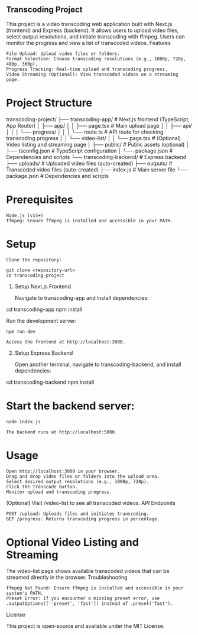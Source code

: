 ## Transcoding Project

This project is a video transcoding web application built with Next.js (frontend) and Express (backend). It allows users to upload video files, select output resolutions, and initiate transcoding with ffmpeg. Users can monitor the progress and view a list of transcoded videos.
Features

    File Upload: Upload video files or folders.
    Format Selection: Choose transcoding resolutions (e.g., 1080p, 720p, 480p, 360p).
    Progress Tracking: Real-time upload and transcoding progress.
    Video Streaming (Optional): View transcoded videos on a streaming page.

# Project Structure

transcoding-project/
├── transcoding-app/                 # Next.js frontend (TypeScript, App Router)
│   ├── app/
│   │   ├── page.tsx                 # Main upload page
│   │   ├── api/
│   │   │   └── progress/
│   │   │       └── route.ts         # API route for checking transcoding progress
│   │   └── video-list/
│   │       └── page.tsx             # (Optional) Video listing and streaming page
│   ├── public/                      # Public assets (optional)
│   ├── tsconfig.json                # TypeScript configuration
│   └── package.json                 # Dependencies and scripts
└── transcoding-backend/             # Express backend
    ├── uploads/                     # Uploaded video files (auto-created)
    ├── outputs/                     # Transcoded video files (auto-created)
    ├── index.js                     # Main server file
    └── package.json                 # Dependencies and scripts

# Prerequisites

    Node.js (v14+)
    ffmpeg: Ensure ffmpeg is installed and accessible in your PATH.

# Setup

    Clone the repository:

    git clone <repository-url>
    cd transcoding-project

1. Setup Next.js Frontend

    Navigate to transcoding-app and install dependencies:

cd transcoding-app
npm install

Run the development server:

    npm run dev

    Access the frontend at http://localhost:3000.

2. Setup Express Backend

    Open another terminal, navigate to transcoding-backend, and install dependencies:

cd transcoding-backend
npm install

# Start the backend server:

    node index.js

    The backend runs at http://localhost:5000.

# Usage

    Open http://localhost:3000 in your browser.
    Drag and drop video files or folders into the upload area.
    Select desired output resolutions (e.g., 1080p, 720p).
    Click the Transcode button.
    Monitor upload and transcoding progress.

(Optional) Visit /video-list to see all transcoded videos.
API Endpoints

    POST /upload: Uploads files and initiates transcoding.
    GET /progress: Returns transcoding progress in percentage.

# Optional Video Listing and Streaming

The video-list page shows available transcoded videos that can be streamed directly in the browser.
Troubleshooting

    ffmpeg Not Found: Ensure ffmpeg is installed and accessible in your system's PATH.
    Preset Error: If you encounter a missing preset error, use .outputOptions(['-preset', 'fast']) instead of .preset('fast').

License

This project is open-source and available under the MIT License.